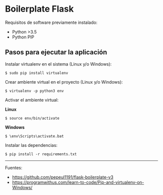 # Boilerplate Flask

Requisitos de software previamente instalado:

+ Python >3.5
+ Python PIP

## Pasos para ejecutar la aplicación

Instalar virtualenv en el sistema (Linux y/o Windows):

    $ sudo pip install virtualenv

Crear ambiente virtual en el proyecto (Linux y/o Windows):

    $ virtualenv -p python3 env

Activar el ambiente virtual:

<b>Linux</b>

    $ source env/bin/activate

<b>Windows</b>
    
    $ \env\Scripts\activate.bat

Instalar las dependencias:

    $ pip install -r requirements.txt

---

Fuentes:

+ https://github.com/pepeul1191/flask-boilerplate-v3
+ https://programwithus.com/learn-to-code/Pip-and-virtualenv-on-Windows/
